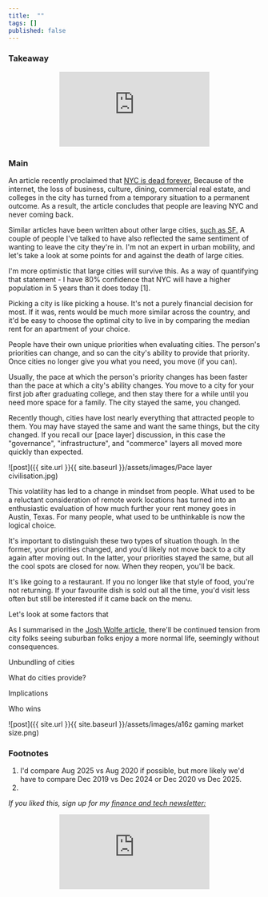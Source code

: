 ```yaml
---
title:  ""  
tags: []
published: false
---
```


### Takeaway

<style>
      .iframe-container {
        overflow: hidden;        
        padding-top: 50%; <!-- Calculated from the aspect ration of the content (in case of 16:9 it is 9/16= 0.5625) -->
        position: relative;
      }
      .iframe-container iframe { 
         border: 0;
         height: 100%; <!-- Finally, width and height are set to 100% so the iframe takes up 100% of the containers space. -->
         left: 0;
         position: absolute;
         top: 0;
         width: 100%;
         display: block;
         margin: 0 auto; <!-- center image -->
      }
      <!-- 4x3 Aspect Ratio -->
      .iframe-container-4x3 {
        padding-top: 75%;
      }
</style> 

<div class="iframe-container-4x3">
  <p align="center"><iframe src="https://avoidboringpeople.substack.com/embed" frameborder="0" scrolling="no"> </iframe></p>
</div>

### Main

An article recently proclaimed that [NYC is dead forever.](https://www.linkedin.com/pulse/nyc-dead-forever-heres-why-james-altucher/ "NYC") Because of the internet, the loss of business, culture, dining, commercial real estate, and colleges in the city has turned from a temporary situation to a permanent outcome. As a result, the article concludes that people are leaving NYC and never coming back.

Similar articles have been written about other large cities, [such as SF.](https://www.sfgate.com/sf-locals/slideshow/I-m-finally-leaving-Stories-of-Bay-Area-203670.php "SF") A couple of people I've talked to have also reflected the same sentiment of wanting to leave the city they're in. I'm not an expert in urban mobility, and let's take a look at some points for and against the death of large cities. 

I'm more optimistic that large cities will survive this. As a way of quantifying that statement - I have 80% confidence that NYC will have a higher population in 5 years than it does today \[1\]. 

Picking a city is like picking a house. It's not a purely financial decision for most. If it was, rents would be much more similar across the country, and it'd be easy to choose the optimal city to live in by comparing the median rent for an apartment of your choice. 

People have their own unique priorities when evaluating cities. The person's priorities can change, and so can the city's ability to provide that priority. Once cities no longer give you what you need, you move (if you can). 

Usually, the pace at which the person's priority changes has been faster than the pace at which a city's ability changes. You move to a city for your first job after graduating college, and then stay there for a while until you need more space for a family. The city stayed the same, you changed.

Recently though, cities have lost nearly everything that attracted people to them. You may have stayed the same and want the same things, but the city changed. If you recall our [pace layer] discussion, in this case the "governance", "infrastructure", and "commerce" layers all moved more quickly than expected. 

![post]({{ site.url }}{{ site.baseurl }}/assets/images/Pace layer civilisation.jpg)

This volatility has led to a change in mindset from people. What used to be a reluctant consideration of remote work locations has turned into an enthusiastic evaluation of how much further your rent money goes in Austin, Texas. For many people, what used to be unthinkable is now the logical choice.

It's important to distinguish these two types of situation though. In the former, your priorities changed, and you'd likely not move back to a city again after moving out. In the latter, your priorities stayed the same, but all the cool spots are closed for now. When they reopen, you'll be back.

It's like going to a restaurant. If you no longer like that style of food, you're not returning. If your favourite dish is sold out all the time, you'd visit less often but still be interested if it came back on the menu.

Let's look at some factors that 


As I summarised in the [Josh Wolfe article](https://avoidboringpeople.substack.com/p/authentic-contrarians-vs-consensus "Josh"), there'll be continued tension from city folks seeing suburban folks enjoy a more normal life, seemingly without consequences. 

Unbundling of cities

What do cities provide? 

Implications

Who wins

![post]({{ site.url }}{{ site.baseurl }}/assets/images/a16z gaming market size.png)

### Footnotes

1. I'd compare Aug 2025 vs Aug 2020 if possible, but more likely we'd have to compare Dec 2019 vs Dec 2024 or Dec 2020 vs Dec 2025.
2. 

*If you liked this, sign up for my [finance and tech newsletter:](https://avoidboringpeople.substack.com/ "ABP")*

<div class="iframe-container-4x3">
  <p align="center"><iframe src="https://avoidboringpeople.substack.com/embed" frameborder="0" scrolling="no"> </iframe></p>
</div>
